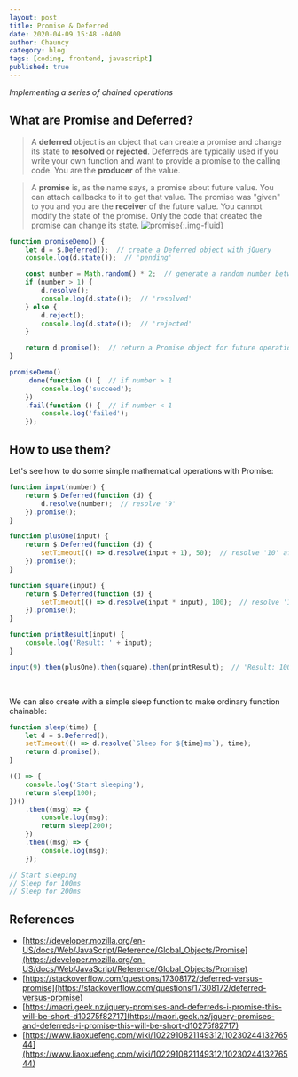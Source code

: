 ```yaml
---
layout: post
title: Promise & Deferred
date: 2020-04-09 15:48 -0400
author: Chauncy
category: blog
tags: [coding, frontend, javascript]
published: true
---
```


_Implementing a series of chained operations_


## What are Promise and Deferred?

> A **deferred** object is an object that can create a promise and change its state to **resolved** or **rejected**. Deferreds are typically used if you write your own function and want to provide a promise to the calling code. You are the **producer** of the value.
  
> A **promise** is, as the name says, a promise about future value. You can attach callbacks to it to get that value. The promise was "given" to you and you are the **receiver** of the future value.
  You cannot modify the state of the promise. Only the code that created the promise can change its state.
> ![promise](https://media.prod.mdn.mozit.cloud/attachments/2018/04/18/15911/32e79f722e83940fdaea297acdb5df92/promises.png){:.img-fluid}

```javascript
function promiseDemo() {
    let d = $.Deferred();  // create a Deferred object with jQuery
    console.log(d.state());  // 'pending'

    const number = Math.random() * 2;  // generate a random number between 0 - 2
    if (number > 1) {
        d.resolve();
        console.log(d.state());  // 'resolved'
    } else {
        d.reject();
        console.log(d.state());  // 'rejected'
    }

    return d.promise();  // return a Promise object for future operations
}

promiseDemo()
    .done(function () {  // if number > 1
        console.log('succeed');
    })
    .fail(function () {  // if number < 1
        console.log('failed');
    });
```

## How to use them?

Let's see how to do some simple mathematical operations with Promise:
```javascript
function input(number) {
    return $.Deferred(function (d) {
        d.resolve(number);  // resolve '9'
    }).promise();
}

function plusOne(input) {
    return $.Deferred(function (d) {
        setTimeout(() => d.resolve(input + 1), 50);  // resolve '10' after 50ms
    }).promise();
}

function square(input) {
    return $.Deferred(function (d) {
        setTimeout(() => d.resolve(input * input), 100);  // resolve '100' after 100ms
    }).promise();
}

function printResult(input) {
    console.log('Result: ' + input);
}

input(9).then(plusOne).then(square).then(printResult);  // 'Result: 100'
```

<br>

We can also create with a simple sleep function to make ordinary function chainable: 
```javascript
function sleep(time) {
    let d = $.Deferred();
    setTimeout(() => d.resolve(`Sleep for ${time}ms`), time);
    return d.promise();
}

(() => {
    console.log('Start sleeping');
    return sleep(100);
})()
    .then((msg) => {
        console.log(msg);
        return sleep(200);
    })
    .then((msg) => {
        console.log(msg);
    });

// Start sleeping
// Sleep for 100ms
// Sleep for 200ms
```

## References

- [https://developer.mozilla.org/en-US/docs/Web/JavaScript/Reference/Global_Objects/Promise](https://developer.mozilla.org/en-US/docs/Web/JavaScript/Reference/Global_Objects/Promise)
- [https://stackoverflow.com/questions/17308172/deferred-versus-promise](https://stackoverflow.com/questions/17308172/deferred-versus-promise)
- [https://maori.geek.nz/jquery-promises-and-deferreds-i-promise-this-will-be-short-d10275f82717](https://maori.geek.nz/jquery-promises-and-deferreds-i-promise-this-will-be-short-d10275f82717)
- [https://www.liaoxuefeng.com/wiki/1022910821149312/1023024413276544](https://www.liaoxuefeng.com/wiki/1022910821149312/1023024413276544)